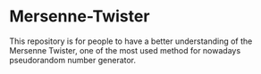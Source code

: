 # Mersenne-Twister
This repository is for people to have a better understanding of the Mersenne Twister, one of the most used method for nowadays pseudorandom number generator. 
